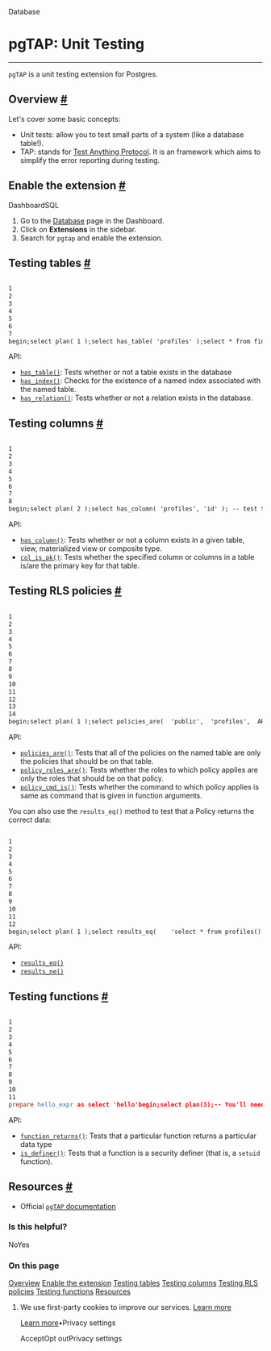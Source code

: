Database

# pgTAP: Unit Testing

* * *

`pgTAP` is a unit testing extension for Postgres.

## Overview [\#](https://supabase.com/docs/guides/database/extensions/pgtap\#overview)

Let's cover some basic concepts:

- Unit tests: allow you to test small parts of a system (like a database table!).
- TAP: stands for [Test Anything Protocol](http://testanything.org/). It is an framework which aims to simplify the error reporting during testing.

## Enable the extension [\#](https://supabase.com/docs/guides/database/extensions/pgtap\#enable-the-extension)

DashboardSQL

1. Go to the [Database](https://supabase.com/dashboard/project/_/database/tables) page in the Dashboard.
2. Click on **Extensions** in the sidebar.
3. Search for `pgtap` and enable the extension.

## Testing tables [\#](https://supabase.com/docs/guides/database/extensions/pgtap\#testing-tables)

```flex

1
2
3
4
5
6
7
begin;select plan( 1 );select has_table( 'profiles' );select * from finish();rollback;
```

API:

- [`has_table()`](https://pgtap.org/documentation.html#has_table): Tests whether or not a table exists in the database
- [`has_index()`](https://pgtap.org/documentation.html#has_index): Checks for the existence of a named index associated with the named table.
- [`has_relation()`](https://pgtap.org/documentation.html#has_relation): Tests whether or not a relation exists in the database.

## Testing columns [\#](https://supabase.com/docs/guides/database/extensions/pgtap\#testing-columns)

```flex

1
2
3
4
5
6
7
8
begin;select plan( 2 );select has_column( 'profiles', 'id' ); -- test that the "id" column exists in the "profiles" tableselect col_is_pk( 'profiles', 'id' ); -- test that the "id" column is a primary keyselect * from finish();rollback;
```

API:

- [`has_column()`](https://pgtap.org/documentation.html#has_column): Tests whether or not a column exists in a given table, view, materialized view or composite type.
- [`col_is_pk()`](https://pgtap.org/documentation.html#col_is_pk): Tests whether the specified column or columns in a table is/are the primary key for that table.

## Testing RLS policies [\#](https://supabase.com/docs/guides/database/extensions/pgtap\#testing-rls-policies)

```flex

1
2
3
4
5
6
7
8
9
10
11
12
13
14
begin;select plan( 1 );select policies_are(  'public',  'profiles',  ARRAY [    'Profiles are public', -- Test that there is a policy called  "Profiles are public" on the "profiles" table.    'Profiles can only be updated by the owner'  -- Test that there is a policy called  "Profiles can only be updated by the owner" on the "profiles" table.  ]);select * from finish();rollback;
```

API:

- [`policies_are()`](https://pgtap.org/documentation.html#policies_are): Tests that all of the policies on the named table are only the policies that should be on that table.
- [`policy_roles_are()`](https://pgtap.org/documentation.html#policy_roles_are): Tests whether the roles to which policy applies are only the roles that should be on that policy.
- [`policy_cmd_is()`](https://pgtap.org/documentation.html#policy_cmd_is): Tests whether the command to which policy applies is same as command that is given in function arguments.

You can also use the `results_eq()` method to test that a Policy returns the correct data:

```flex

1
2
3
4
5
6
7
8
9
10
11
12
begin;select plan( 1 );select results_eq(    'select * from profiles()',    $$VALUES ( 1, 'Anna'), (2, 'Bruce'), (3, 'Caryn')$$,    'profiles() should return all users');select * from finish();rollback;
```

API:

- [`results_eq()`](https://pgtap.org/documentation.html#results_eq)
- [`results_ne()`](https://pgtap.org/documentation.html#results_ne)

## Testing functions [\#](https://supabase.com/docs/guides/database/extensions/pgtap\#testing-functions)

```flex

1
2
3
4
5
6
7
8
9
10
11
prepare hello_expr as select 'hello'begin;select plan(3);-- You'll need to create a hello_world and is_even functionselect function_returns( 'hello_world', 'text' );                   -- test if the function "hello_world" returns textselect function_returns( 'is_even', ARRAY['integer'], 'boolean' );  -- test if the function "is_even" returns a booleanselect results_eq('select * from hello_world()', 'hello_expr');          -- test if the function "hello_world" returns "hello"select * from finish();rollback;
```

API:

- [`function_returns()`](https://pgtap.org/documentation.html#function_returns): Tests that a particular function returns a particular data type
- [`is_definer()`](https://pgtap.org/documentation.html#is_definer): Tests that a function is a security definer (that is, a `setuid` function).

## Resources [\#](https://supabase.com/docs/guides/database/extensions/pgtap\#resources)

- Official [`pgTAP` documentation](https://pgtap.org/)

### Is this helpful?

NoYes

### On this page

[Overview](https://supabase.com/docs/guides/database/extensions/pgtap#overview) [Enable the extension](https://supabase.com/docs/guides/database/extensions/pgtap#enable-the-extension) [Testing tables](https://supabase.com/docs/guides/database/extensions/pgtap#testing-tables) [Testing columns](https://supabase.com/docs/guides/database/extensions/pgtap#testing-columns) [Testing RLS policies](https://supabase.com/docs/guides/database/extensions/pgtap#testing-rls-policies) [Testing functions](https://supabase.com/docs/guides/database/extensions/pgtap#testing-functions) [Resources](https://supabase.com/docs/guides/database/extensions/pgtap#resources)

1. We use first-party cookies to improve our services. [Learn more](https://supabase.com/privacy#8-cookies-and-similar-technologies-used-on-our-european-services)



   [Learn more](https://supabase.com/privacy#8-cookies-and-similar-technologies-used-on-our-european-services)•Privacy settings





   AcceptOpt outPrivacy settings